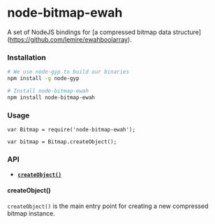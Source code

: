 # node-bitmap-ewah
A set of NodeJS bindings for [a compressed bitmap data structure] (https://github.com/lemire/ewahboolarray).


### Installation
```sh
# We use node-gyp to build our binaries
npm install -g node-gyp

# Install node-bitmap-ewah
npm install node-bitmap-ewah
```

### Usage
```node
var Bitmap = require('node-bitmap-ewah');

var bitmap = Bitmap.createObject();
```

### API
* <a href="#ctor"><code><b>createObject()</b></code></a>

<a name="ctor"></a>
#### createObject()
<code>createObject()</code> is the main entry point for creating a new compressed bitmap instance.
